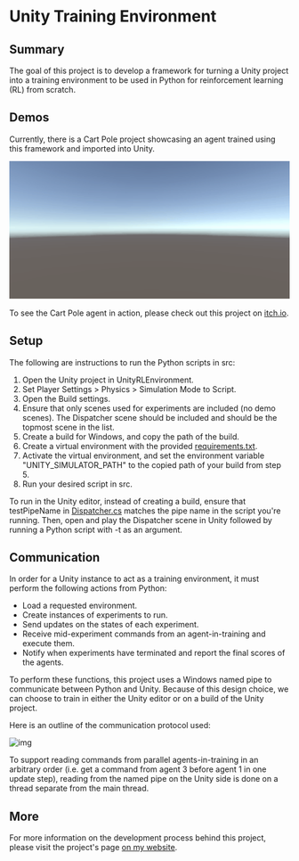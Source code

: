 # Unity Training Environment

## Summary
The goal of this project is to develop a framework for turning a Unity project into a training environment to be used in Python for reinforcement learning (RL) from scratch. 

## Demos
Currently, there is a Cart Pole project showcasing an agent trained using this framework and imported into Unity.

![img](Documentation/Demo%20Results/cartpole_agent.gif)

To see the Cart Pole agent in action, please check out this project on [itch.io](https://werignac.itch.io/unity-reinforcement-learning-cart-pole).

## Setup
The following are instructions to run the Python scripts in src:
1. Open the Unity project in UnityRLEnvironment.
2. Set Player Settings > Physics > Simulation Mode to Script.
3. Open the Build settings.
4. Ensure that only scenes used for experiments are included (no demo scenes). The Dispatcher scene should be included and should be the topmost scene in the list.
5. Create a build for Windows, and copy the path of the build.
6. Create a virtual environment with the provided [requirements.txt](requirements.txt).
7. Activate the virtual environment, and set the environment variable "UNITY_SIMULATOR_PATH" to the copied path of your build from step 5.
8. Run your desired script in src.

To run in the Unity editor, instead of creating a build, ensure that testPipeName in [Dispatcher.cs](UnityRLEnvironment\Assets\Scripts\Common\Dispatcher.cs) matches the pipe name in the script you're running. Then, open and play the Dispatcher scene in Unity followed by running a Python script with -t as an argument. 

## Communication
In order for a Unity instance to act as a training environment, it must perform the following actions from Python:
- Load a requested environment.
- Create instances of experiments to run.
- Send updates on the states of each experiment.
- Receive mid-experiment commands from an agent-in-training and execute them.
- Notify when experiments have terminated and report the final scores of the agents.

To perform these functions, this project uses a Windows named pipe to communicate between Python and Unity. Because of this design choice, we can choose to train in either the Unity editor or on a build of the Unity project.

Here is an outline of the communication protocol used:

![img](Documentation/Diagrams/Reinforcement%20Learning%20Environment%20Communication%20Sequence.png)

To support reading commands from parallel agents-in-training in an arbitrary order (i.e. get a command from agent 3 before agent 1 in one update step), reading from the named pipe on the Unity side is done on a thread separate from the main thread.

## More
For more information on the development process behind this project, please visit the project's page [on my website](https://sites.google.com/view/william-erignac/engineering/unity-training-environment).
